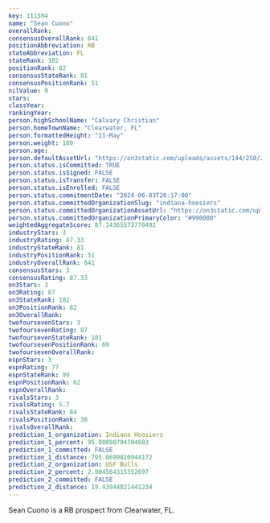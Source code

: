 ```yaml
---
key: 111504
name: "Sean Cuono"
overallRank: 
consensusOverallRank: 641
positionAbbreviation: RB
stateAbbreviation: FL
stateRank: 102
positionRank: 82
consensusStateRank: 81
consensusPositionRank: 51
nilValue: 0
stars: 
classYear: 
rankingYear: 
person.highSchoolName: "Calvary Christian"
person.homeTownName: "Clearwater, FL"
person.formattedHeight: "11-May"
person.weight: 180
person.age: 
person.defaultAssetUrl: "https://on3static.com/uploads/assets/144/250/250144.png"
person.status.isCommitted: TRUE
person.status.isSigned: FALSE
person.status.isTransfer: FALSE
person.status.isEnrolled: FALSE
person.status.commitmentDate: "2024-06-03T20:17:00"
person.status.committedOrganizationSlug: "indiana-hoosiers"
person.status.committedOrganizationAssetUrl: "https://on3static.com/uploads/assets/973/149/149973.svg"
person.status.committedOrganizationPrimaryColor: "#990000"
weightedAggregateScore: 87.14365573770492
industryStars: 3
industryRating: 87.33
industryStateRank: 81
industryPositionRank: 51
industryOverallRank: 641
consensusStars: 3
consensusRating: 87.33
on3Stars: 3
on3Rating: 87
on3StateRank: 102
on3PositionRank: 82
on3OverallRank: 
twofoursevenStars: 3
twofoursevenRating: 87
twofoursevenStateRank: 101
twofoursevenPositionRank: 69
twofoursevenOverallRank: 
espnStars: 3
espnRating: 77
espnStateRank: 99
espnPositionRank: 62
espnOverallRank: 
rivalsStars: 3
rivalsRating: 5.7
rivalsStateRank: 84
rivalsPositionRank: 38
rivalsOverallRank: 
prediction_1_organization: Indiana Hoosiers
prediction_1_percent: 95.00098794704603
prediction_1_committed: FALSE
prediction_1_distance: 795.0699810944172
prediction_2_organization: USF Bulls
prediction_2_percent: 2.904564315352697
prediction_2_committed: FALSE
prediction_2_distance: 19.43944821441234
---
```

Sean Cuono is a RB prospect from Clearwater, FL.
